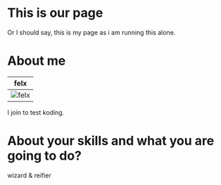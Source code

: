 This is our page
================

Or I should say, this is my page as i am running this alone.


About me
===========================

| felx |
|--- |
| ![felx](https://avatars1.githubusercontent.com/u/372050?v=3&s=460) |

I join to test koding.

About your skills and what you are going to do?
=======

wizard & reifier

